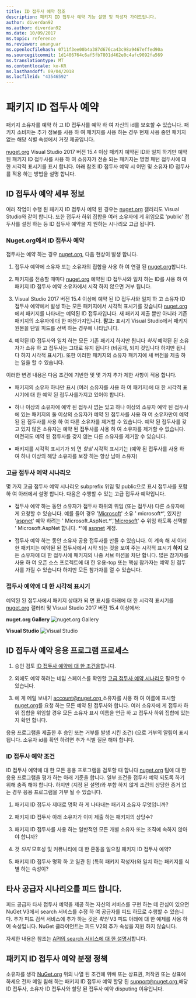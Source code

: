 ```yaml
---
title: ID 접두사 예약 참조
description: 패키지 ID 접두사 예약 기능 설명 및 작성자 가이드입니다.
author: diverdan92
ms.author: diverdan92
ms.date: 10/09/2017
ms.topic: reference
ms.reviewer: ananguar
ms.openlocfilehash: 0711f3ee00b4a387d676ca43c98a9467effed90a
ms.sourcegitcommit: 1d1406764c6af5fb7801d462e0c4afc9092fa569
ms.translationtype: MT
ms.contentlocale: ko-KR
ms.lasthandoff: 09/04/2018
ms.locfileid: "43546592"
---
```

# <a name="package-id-prefix-reservation"></a>패키지 ID 접두사 예약

패키지 소유자를 예약 하 고 ID 접두사를 예약 하 여 자신의 id를 보호할 수 있습니다. 패키지 소비자는 추가 정보를 사용 하 여 패키지를 사용 하는 경우 현재 사용 중인 패키지 없는 해당 식별 속성에서 거짓 제공입니다. 

[nuget.org](https://www.nuget.org/) Visual Studio 2017 버전 15.4 이상 패키지 예약된 ID와 일치 하기만 예약 된 패키지 ID 접두사를 사용 하 여 소유자가 전송 되는 패키지는 명명 패턴 접두사에 대 한 시각적 표시기를 표시 합니다. 아래 참조 ID 접두사 예약 시 어떤 및 소유자 ID 접두사를 적용 하는 방법을 설명 합니다.

## <a name="id-prefix-reservation-details"></a>ID 접두사 예약 세부 정보

여러 작업이 수행 된 패키지 ID 접두사 예약 된 경우는 [nuget.org](https://www.nuget.org/) 갤러리도 Visual Studio와 같이 합니다. 또한 접두사 하위 집합을 여러 소유자에 게 위임으로 'public' 접두사를 설정 하는 등 ID 접두사 예약을 지 원하는 시나리오 고급 됩니다.

### <a name="id-prefix-reservation-on-nugetorg"></a>Nuget.org에서 ID 접두사 예약

접두사는 예약 하는 경우 [nuget.org](https://www.nuget.org/), 다음 현상이 발생 합니다.

1. 접두사 예약에 소유자 또는 소유자의 집합을 사용 하 여 연결 된 [nuget.org](https://www.nuget.org/)합니다.

1. 패키지를 전송할 때마다 [nuget.org](https://www.nuget.org/) 예약된 ID 접두사와 일치 하는 ID를 사용 하 여 패키지 ID 접두사 예약 소유자에서 시작 하지 않으면 거부 됩니다.

1. Visual Studio 2017 버전 15.4 이상에 예약 된 ID 접두사와 일치 하 고 소유자 ID 접두사 예약에서 발생 하는 모든 패키지에서 시각적 표시기를 갖습니다 [nuget.org](https://www.nuget.org/) 에서 패키지를 나타내는 예약된 ID 접두사입니다. 새 패키지 제출 뿐만 아니라 기존 패키지의 소유자에 대 한 마찬가지입니다. **참고:** 표시기 Visual Studio에서 패키지 원본을 단일 피드를 선택 하는 경우에 나타납니다.

1. 예약된 ID 접두사와 일치 하는 모든 기존 패키지 하지만 됩니다 *하지* 예약된 된 소유자가 소유 하 고 접두사는 그대로 유지 됩니다 (비공개, 되지 것입니다 하지만 됩니다 하지 시각적 표시기). 또한 이러한 패키지의 소유자 패키지에 새 버전을 제출 하는 일을 할 수 있습니다.

이러한 변경 내용은 다음 조건에 기반한 및 몇 가지 추가 제한 사항이 적용 합니다.

- 패키지의 소유자 하나만 표시 (여러 소유자를 사용 하 여 패키지)에 대 한 시각적 표시기에 대 한 예약 된 접두사를가지고 있어야 합니다.

- 하나 이상의 소유자에 예약 된 접두사 없는 있고 하나 이상의 소유자 예약 된 접두사에 있는 패키지의 둘 이상의 소유자가 예약 된 접두사를 사용 하 여 소유자만이 예약된 된 접두사를 사용 하 여 다른 소유자를 제거할 수 있습니다. 예약 된 접두사를 갖고 있지 않은 소유자는 예약 된 접두사를 사용 하 여 소유자를 제거할 수 없습니다. 여전히도 예약 된 접두사를 갖지 않는 다른 소유자를 제거할 수 있습니다.

- 패키지를 시각적 표시기가 되 면 *항상* 시각적 표시기는 (예약 된 접두사를 사용 하 여 하나 이상의 해당 소유자를 보장 하는 항상 남아 소유자)

### <a name="advanced-prefix-reservation-scenarios"></a>고급 접두사 예약 시나리오

몇 가지 고급 접두사 예약 시나리오 subprefix 위임 및 public으로 표시 접두사를 포함 하 여 아래에서 설명 합니다. 다음은 수행할 수 있는 고급 접두사 예약입니다. 

- 접두사 예약 하는 동안 소유자가 접두사 하위의 위임 (또는 접두사) 다른 소유자에 게 요청할 수 있습니다. 예를 들어 경우 '[Microsoft](https://www.nuget.org/profiles/microsoft)' 소유 ' microsoft\*', 있지만 '[aspnet](https://www.nuget.org/profiles/aspnet)' 예약 하려는 ' Microsoft.AspNet.\*','[Microsoft](https://www.nuget.org/profiles/microsoft)' 수 위임 하도록 선택할 ' Microsoft.AspNet 합니다. \*'에 [aspnet](https://www.nuget.org/profiles/aspnet) 계정.

- 접두사 예약 하는 동안 소유자 공용 접두사를 만들 수 있습니다. 이 계속 해 서 이러한 패키지는 예약된 된 접두사에서 시작 되는 것을 보여 주는 시각적 표시기 **하지** 모든 소유자에 대 한 접두사에 패키지의 나중 서브 미션을 차단 합니다. 많은 참가자를 사용 하 여 오픈 소스 프로젝트에 대 한 유용-top 또는 핵심 참가자는 예약 된 접두사를 가질 수 있습니다 하지만 모든 참가자를 열 수 있습니다. 

### <a name="prefix-reservation-visual-indicator"></a>접두사 예약에 대 한 시각적 표시기

예약된 된 접두사에서 패키지 상태가 되 면 표시를 아래에 대 한 시각적 표시기를 [nuget.org](https://www.nuget.org/) 갤러리 및 Visual Studio 2017 버전 15.4 이상에서:

**nuget.org Gallery**
![nuget.org Gallery](media/nuget-gallery-reserved-prefix.png)

**Visual Studio**
![Visual Studio](media/visual-studio-reserved-prefix.png)

## <a name="id-prefix-reservation-application-process"></a>ID 접두사 예약 응용 프로그램 프로세스

1. 승인 검토 [ID 접두사 예약에 대 한 조건을](#id-prefix-reservation-criteria)합니다.

2. 외에도 예약 하려는 네임 스페이스를 확인할 [고급 접두사 예약 시나리오](#advanced-prefix-reservation-scenarios) 필요할 수 있습니다.

3. 에 게 메일 보내기 [ account@nuget.org ](mailto:account@nuget.org) 소유자를 사용 하 여 이름에 표시할 [nuget.org](https://www.nuget.org/)를 요청 하는 모든 예약 된 접두사와 합니다. 여러 소유자에 게 접두사 하위 집합을 위임할 경우 모든 소유자 표시 이름을 언급 하 고 접두사 하위 집합에 있는지 확인 합니다.

응용 프로그램을 제출한 후 승인 또는 거부를 발생 시킨 조건) (으로 거부의 알림이 표시 됩니다. 소유자 id를 확인 하려면 추가 식별 질문 해야 합니다.

### <a name="id-prefix-reservation-criteria"></a>ID 접두사 예약 조건

ID 접두사 예약에 대 한 모든 응용 프로그램을 검토할 때 합니다 [nuget.org](https://www.nuget.org/) 팀에 대 한 응용 프로그램을 평가 하는 아래 기준을 합니다. 일부 조건을 접두사 예약 되도록 하기 위해 충족 해야 합니다. 하지만 (지정 된 설명)와 부합 하지 않게 조건의 상당한 증거 없는 경우 응용 프로그램을 거부 될 수 있습니다.

1. 패키지 ID 접두사 제대로 명확 하 게 나타내는 패키지 소유자 무엇입니까?

1. 패키지 ID 접두사 아래 소유자가 이미 제출 하는 패키지의 상당수?

1. 패키지 ID 접두사를 사용 하는 일반적인 모든 개별 소유자 또는 조직에 속하지 않아야 합니까?

1. 것 *되지* 모호성 및 커뮤니티에 대 한 혼동을 일으킬 패키지 ID 접두사 예약?

1. 패키지 ID 접두사 명확 하 고 일관 된 (특히 패키지 작성자)와 일치 하는 패키지를 식별 하는 속성이?

## <a name="third-party-feed-provider-scenarios"></a>타사 공급자 시나리오를 피드 합니다.

피드 공급자 타사 접두사 예약을 제공 하는 자신의 서비스를 구현 하는 데 관심이 있으면 NuGet V3에서 search 서비스를 수정 하 여 공급자를 피드 하므로 수행할 수 있습니다. 추가 피드 검색 서비스에 추가 하는 것은 *확인* V3 피드 아래에 대 한 예제를 사용 하 여 속성입니다. NuGet 클라이언트는 피드 V2의 추가 속성을 지원 하지 않습니다.

자세한 내용은 참조는 [API의 search 서비스에 대 한 설명서](../api/search-query-service-resource.md)합니다.

## <a name="package-id-prefix-reservation-dispute-policy"></a>패키지 ID 접두사 예약 분쟁 정책
소유자를 생각 [NuGet.org](https://www.nuget.org) 위의 나열 된 조건에 위배 또는 상표권, 저작권 또는 상표에 하세요 전자 메일 침해 하는 패키지 ID 접두사 예약 할당 된 [ support@nuget.org ](mailto:support@nuget.org)해당 ID 접두사, 소유자 ID 접두사와 할당 된 접두사 예약 disputing 이유입니다.

